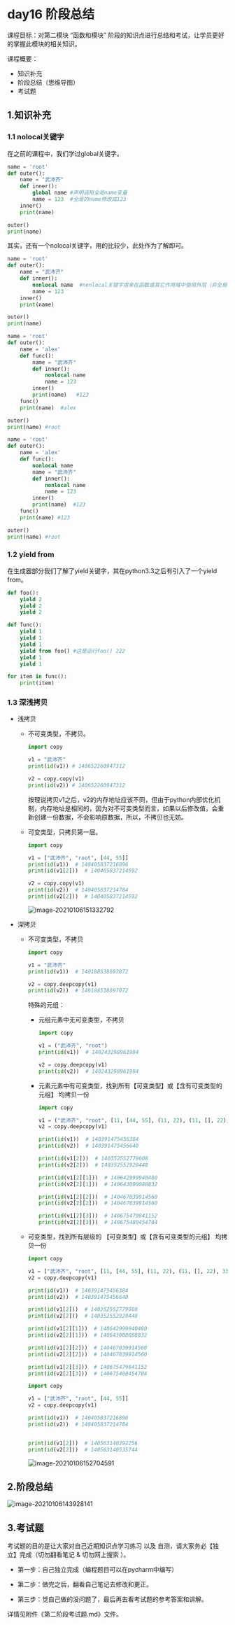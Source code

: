 # day16 阶段总结

课程目标：对第二模块  “函数和模块” 阶段的知识点进行总结和考试，让学员更好的掌握此模块的相关知识。

课程概要：

- 知识补充
- 阶段总结（思维导图）
- 考试题



## 1.知识补充

### 1.1 nolocal关键字

在之前的课程中，我们学过global关键字。

```python     
name = 'root'
def outer():
    name = "武沛齐"
    def inner():
        global name #声明调用全局name变量
        name = 123  #全局的name修改成123
    inner()
    print(name)

outer()
print(name)
```



其实，还有一个nolocal关键字，用的比较少，此处作为了解即可。

```python
name = 'root'
def outer():
    name = "武沛齐"
    def inner():
        nonlocal name  #nonlocal关键字用来在函数或其它作用域中使用外层（非全局）变量
        name = 123
    inner()
    print(name)

outer()
print(name)
```

```python
name = 'root'
def outer():
    name = 'alex'
    def func():
        name = "武沛齐"
        def inner():
            nonlocal name
            name = 123
        inner()
        print(name)   #123
    func()
    print(name)  #alex

outer()
print(name) #root

```

```python
name = 'root'
def outer():
    name = 'alex'
    def func():
        nonlocal name
        name = "武沛齐"
        def inner():
            nonlocal name
            name = 123
        inner()
        print(name)  #123
    func()
    print(name) #123

outer()
print(name) #root
```



### 1.2 yield from

在生成器部分我们了解了yield关键字，其在python3.3之后有引入了一个yield from。

```python
def foo():
    yield 2
    yield 2
    yield 2

def func():
    yield 1
    yield 1
    yield 1
    yield from foo() #这是运行foo() 222
    yield 1
    yield 1

for item in func():
    print(item)
```



### 1.3 深浅拷贝

- 浅拷贝

  - 不可变类型，不拷贝。

    ```python
    import copy
    
    v1 = "武沛齐"
    print(id(v1)) # 140652260947312
    
    v2 = copy.copy(v1) 
    print(id(v2)) # 140652260947312
    ```

    按理说拷贝v1之后，v2的内存地址应该不同，但由于python内部优化机制，内存地址是相同的，因为对不可变类型而言，如果以后修改值，会重新创建一份数据，不会影响原数据，所以，不拷贝也无妨。

  - 可变类型，只拷贝第一层。

    ```python
    import copy
    
    v1 = ["武沛齐", "root", [44, 55]]
    print(id(v1))  # 140405837216896
    print(id(v1[2]))  # 140405837214592
    
    v2 = copy.copy(v1)
    print(id(v2))  # 140405837214784
    print(id(v2[2]))  # 140405837214592
    ```

    ![image-20210106151332792](assets/image-20210106151332792.png)

- 深拷贝

  - 不可变类型，不拷贝

    ```python
    import copy
    
    v1 = "武沛齐"
    print(id(v1))  # 140188538697072
    
    v2 = copy.deepcopy(v1)
    print(id(v2))  # 140188538697072
    ```

    特殊的元组：

    - 元组元素中无可变类型，不拷贝

      ```python
      import copy
      
      v1 = ("武沛齐", "root")
      print(id(v1))  # 140243298961984
      
      v2 = copy.deepcopy(v1)
      print(id(v2))  # 140243298961984
      ```

    - 元素元素中有可变类型，找到所有【可变类型】或【含有可变类型的元组】   均拷贝一份

      ```python
      import copy
      
      v1 = ("武沛齐", "root", [11, [44, 55], (11, 22), (11, [], 22), 33])
      v2 = copy.deepcopy(v1)
      
      print(id(v1))  # 140391475456384
      print(id(v2))  # 140391475456640
      
      print(id(v1[2]))  # 140352552779008
      print(id(v2[2]))  # 140352552920448
      
      print(id(v1[2][1]))  # 140642999940480
      print(id(v2[2][1]))  # 140643000088832
      
      print(id(v1[2][2]))  # 140467039914560
      print(id(v2[2][2]))  # 140467039914560
      
      print(id(v1[2][3]))  # 140675479841152
      print(id(v2[2][3]))  # 140675480454784
      ```

  - 可变类型，找到所有层级的 【可变类型】或【含有可变类型的元组】   均拷贝一份

    ```python
    import copy
    
    v1 = ["武沛齐", "root", [11, [44, 55], (11, 22), (11, [], 22), 33]]
    v2 = copy.deepcopy(v1)
    
    print(id(v1))  # 140391475456384
    print(id(v2))  # 140391475456640
    
    print(id(v1[2]))  # 140352552779008
    print(id(v2[2]))  # 140352552920448
    
    print(id(v1[2][1]))  # 140642999940480
    print(id(v2[2][1]))  # 140643000088832
    
    print(id(v1[2][2]))  # 140467039914560
    print(id(v2[2][2]))  # 140467039914560
    
    print(id(v1[2][3]))  # 140675479841152
    print(id(v2[2][3]))  # 140675480454784
    ```

    ```python
    import copy
    
    v1 = ["武沛齐", "root", [44, 55]]
    v2 = copy.deepcopy(v1)
    
    print(id(v1))  # 140405837216896
    print(id(v2))  # 140405837214784
    
    
    print(id(v1[2]))  # 140563140392256
    print(id(v2[2]))  # 140563140535744
    ```

    ![image-20210106152704591](assets/image-20210106152704591.png)

    







## 2.阶段总结

![image-20210106143928141](assets/image-20210106143928141.png)





## 3.考试题

考试题的目的是让大家对自己近期知识点学习练习 以及 自测，请大家务必【独立】完成（切勿翻看笔记 & 切勿网上搜索 ）。

- 第一步：自己独立完成（编程题目可以在pycharm中编写）

- 第二步：做完之后，翻看自己笔记去修改和更正。

- 第三步：觉自己做的没问题了，最后再去看考试题的参考答案和讲解。

  

详情见附件《第二阶段考试题.md》文件。

































